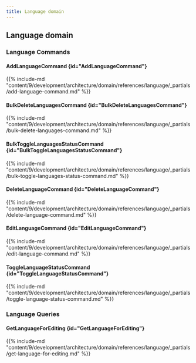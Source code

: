 ```yaml
---
title: Language domain
---
```


## Language domain

### Language Commands

#### AddLanguageCommand {id="AddLanguageCommand"}

{{%  include-md "content/9/development/architecture/domain/references/language/_partials/add-language-command.md" %}}
#### BulkDeleteLanguagesCommand {id="BulkDeleteLanguagesCommand"}

{{%  include-md "content/9/development/architecture/domain/references/language/_partials/bulk-delete-languages-command.md" %}}
#### BulkToggleLanguagesStatusCommand {id="BulkToggleLanguagesStatusCommand"}

{{%  include-md "content/9/development/architecture/domain/references/language/_partials/bulk-toggle-languages-status-command.md" %}}
#### DeleteLanguageCommand {id="DeleteLanguageCommand"}

{{%  include-md "content/9/development/architecture/domain/references/language/_partials/delete-language-command.md" %}}
#### EditLanguageCommand {id="EditLanguageCommand"}

{{%  include-md "content/9/development/architecture/domain/references/language/_partials/edit-language-command.md" %}}
#### ToggleLanguageStatusCommand {id="ToggleLanguageStatusCommand"}

{{%  include-md "content/9/development/architecture/domain/references/language/_partials/toggle-language-status-command.md" %}}

### Language Queries

#### GetLanguageForEditing {id="GetLanguageForEditing"}

{{%  include-md "content/9/development/architecture/domain/references/language/_partials/get-language-for-editing.md" %}}
